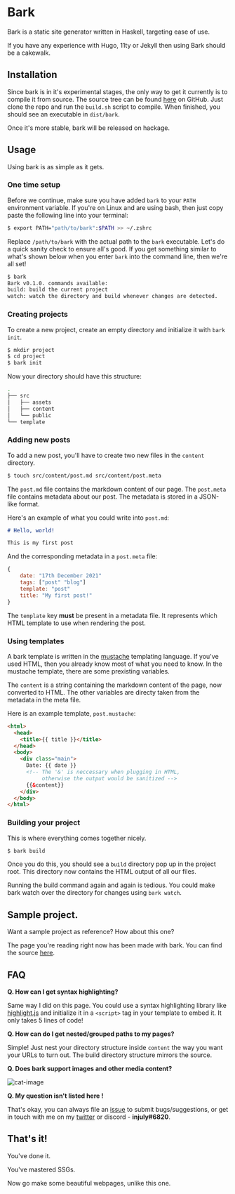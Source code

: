 # Bark

Bark is a static site generator written in Haskell, targeting ease of use.

If you have any experience with Hugo, 11ty or Jekyll then using Bark should be a cakewalk.

## Installation

Since bark is in it's experimental stages, the only way to get it currently is to
compile it from source. The source tree can be found [here](https://github.com/srijan-paul/bark) on GitHub. Just clone the repo and run the `build.sh` script to compile.
When finished, you should see an executable in `dist/bark`.

Once it's more stable, bark will be released on hackage.

## Usage

Using bark is as simple as it gets.

### One time setup

Before we continue, make sure you have added `bark` to your `PATH` environment variable.
If you're on Linux and are using bash, then just copy paste the following line into your terminal:

```sh
$ export PATH="path/to/bark":$PATH >> ~/.zshrc
```

Replace `/path/to/bark` with the actual path to the `bark` executable.
Let's do a quick sanity check to ensure all's good.
If you get something similar to what's shown below when you enter `bark` into the command line, then we're all set!

```sh
$ bark
Bark v0.1.0. commands available:
build: build the current project
watch: watch the directory and build whenever changes are detected.
```

### Creating projects

To create a new project, create an empty directory and initialize it with `bark init`.

```sh
$ mkdir project
$ cd project
$ bark init
```

Now your directory should have this structure:

```sh
.
├── src
│   ├── assets
│   ├── content
│   └── public
└── template
```

### Adding new posts

To add a new post, you'll have to create two new files in the `content` directory.

```sh
$ touch src/content/post.md src/content/post.meta
```

The `post.md` file contains the markdown content of our page.
The `post.meta` file contains metadata about our post.
The metadata is stored in a JSON-like format.

Here's an example of what you could write into `post.md`:

```md
# Hello, world!

This is my first post
```

And the corresponding metadata in a `post.meta` file:

```js
{
    date: "17th December 2021"
    tags: ["post" "blog"]
    template: "post"
    title: "My first post!"
}
```

The `template` key **must** be present in a metadata file.
It represents which HTML template to use when rendering the post.

### Using templates

A bark template is written in the [mustache](https://mustache.github.io/) templating language.
If you've used HTML, then you already know most of what you need to know.
In the mustache template, there are some prexisting variables.

The `content` is a string containing the markdown content of the page, now converted to HTML.
The other variables are directy taken from the metadata in the meta file.

Here is an example template, `post.mustache`:

```html
<html>
  <head>
    <title>{{ title }}</title>
  </head>
  <body>
    <div class="main">
      Date: {{ date }}
      <!-- The '&' is neccessary when plugging in HTML,
           otherwise the output would be sanitized -->
      {{&content}}
    </div>
  </body>
</html>
```

### Building your project

This is where everything comes together nicely.

```sh
$ bark build
```

Once you do this, you should see a `build` directory pop up in the project root.
This directory now contains the HTML output of all our files.

Running the build command again and again is tedious.
You could make bark watch over the directory for changes using `bark watch`.

## Sample project.

Want a sample project as reference? How about this one?

The page you're reading right now has been made with bark.
You can find the source [here](https://github.com/srijan-paul/bark/tree/main/site).

## FAQ

**Q. How can I get syntax highlighting?**
  
Same way I did on this page.
You could use a syntax highlighting library like [highlight.js](https://highlightjs.org/) and initialize it in a `<script>` tag in your template to embed it. It only takes 5 lines of code!

**Q. How can do I get nested/grouped paths to my pages?**

Simple! Just nest your directory structure inside `content` the way you want your URLs to turn out.
The build directory structure mirrors the source.

**Q. Does bark support images and other media content?**

![cat-image](assets/cookedcat.jpg)

**Q. My question isn't listed here !**

That's okay, you can always file an [issue](https://github.com/srijan-paul/bark/issues) to submit bugs/suggestions,
or get in touch with me on my [twitter](https://twitter.com/_injuly) or discord - **injuly#6820**.

## That's it!

You've done it.

You've mastered SSGs.

Now go make some beautiful webpages, unlike this one.